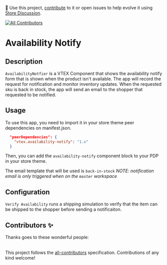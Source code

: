 📢 Use this project, [contribute](https://github.com/vtex-apps/reviews-and-ratings) to it or open issues to help evolve it using [Store Discussion](https://github.com/vtex-apps/store-discussion).

<!-- ALL-CONTRIBUTORS-BADGE:START - Do not remove or modify this section -->

[![All Contributors](https://img.shields.io/badge/all_contributors-2-orange.svg?style=flat-square)](#contributors-)

<!-- ALL-CONTRIBUTORS-BADGE:END -->

# Availability Notify

## Description

`AvailabilityNotfier` is a VTEX Component that shows the availability notify form that is shown when the product isn't available.
The app will record the request for notification and monitor inventory updates.  When the requested sku is back in stock, the app
will send an email to the shopper that requested to be notified.

## Usage

To use this app, you need to import it in your store theme peer dependencies on manifest.json.
```json
  "peerDependencies": {
    "vtex.availability-notify": "1.x"
  }
```
Then, you can add the `availability-notify` component block to your PDP in your store theme.

The email template that will be used is `back-in-stock`
*NOTE: notification email is only triggered when on the `master` workspace*

## Configuration

`Verify Availability` runs a shipping simulation to verify that the item can be shipped to the shopper before sending a notificaiton.

<!-- DOCS-IGNORE:start -->

## Contributors ✨

Thanks goes to these wonderful people:

<!-- ALL-CONTRIBUTORS-LIST:START - Do not remove or modify this section -->
<!-- prettier-ignore-start -->
<!-- markdownlint-disable -->
<table>
  <tr>
  </tr>
</table>

<!-- markdownlint-enable -->
<!-- prettier-ignore-end -->

<!-- ALL-CONTRIBUTORS-LIST:END -->

This project follows the [all-contributors](https://github.com/all-contributors/all-contributors) specification. Contributions of any kind welcome!

<!-- DOCS-IGNORE:end -->
